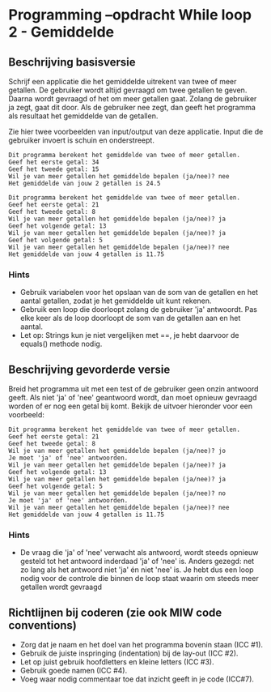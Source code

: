 # Programming –opdracht While loop 2 - Gemiddelde

## Beschrijving basisversie
Schrijf een applicatie die het gemiddelde uitrekent van twee of meer getallen. De gebruiker wordt altijd gevraagd om twee getallen te geven. Daarna wordt gevraagd of het om meer getallen gaat. Zolang de gebruiker ja zegt, gaat dit door. Als de gebruiker nee zegt, dan geeft het programma als resultaat het gemiddelde van de getallen.

Zie hier twee voorbeelden van input/output van deze applicatie. Input die de gebruiker invoert is schuin en onderstreept.

```
Dit programma berekent het gemiddelde van twee of meer getallen.
Geef het eerste getal: 34
Geef het tweede getal: 15
Wil je van meer getallen het gemiddelde bepalen (ja/nee)? nee
Het gemiddelde van jouw 2 getallen is 24.5
```

```
Dit programma berekent het gemiddelde van twee of meer getallen.
Geef het eerste getal: 21
Geef het tweede getal: 8
Wil je van meer getallen het gemiddelde bepalen (ja/nee)? ja
Geef het volgende getal: 13
Wil je van meer getallen het gemiddelde bepalen (ja/nee)? ja
Geef het volgende getal: 5
Wil je van meer getallen het gemiddelde bepalen (ja/nee)? nee
Het gemiddelde van jouw 4 getallen is 11.75
```

### Hints
- Gebruik variabelen voor het opslaan van de som van de getallen en het aantal getallen, zodat je het gemiddelde uit kunt rekenen.
- Gebruik een loop die doorloopt zolang de gebruiker 'ja' antwoordt. Pas elke keer als de loop doorloopt de som van de getallen aan en het aantal.
- Let op: Strings kun je niet vergelijken met ==, je hebt daarvoor de equals() methode nodig.

## Beschrijving gevorderde versie
Breid het programma uit met een test of de gebruiker geen onzin antwoord geeft. Als niet 'ja' of 'nee' geantwoord wordt, dan moet opnieuw gevraagd worden of er nog een getal bij komt. Bekijk de uitvoer hieronder voor een voorbeeld:

```
Dit programma berekent het gemiddelde van twee of meer getallen.
Geef het eerste getal: 21
Geef het tweede getal: 8
Wil je van meer getallen het gemiddelde bepalen (ja/nee)? jo
Je moet 'ja' of 'nee' antwoorden.
Wil je van meer getallen het gemiddelde bepalen (ja/nee)? ja
Geef het volgende getal: 13
Wil je van meer getallen het gemiddelde bepalen (ja/nee)? ja
Geef het volgende getal: 5
Wil je van meer getallen het gemiddelde bepalen (ja/nee)? no
Je moet 'ja' of 'nee' antwoorden.
Wil je van meer getallen het gemiddelde bepalen (ja/nee)? nee
Het gemiddelde van jouw 4 getallen is 11.75
```

### Hints
- De vraag die 'ja' of 'nee' verwacht als antwoord, wordt steeds opnieuw gesteld tot het antwoord inderdaad 'ja' of 'nee' is. Anders gezegd: net zo lang als het antwoord niet 'ja' én niet 'nee' is. Je hebt dus een loop nodig voor de controle die binnen de loop staat waarin om steeds meer getallen wordt gevraagd

## Richtlijnen bij coderen (zie ook MIW code conventions)
- Zorg dat je naam en het doel van het programma bovenin staan (ICC #1).
- Gebruik de juiste inspringing (indentation) bij de lay-out (ICC #2).
- Let op juist gebruik hoofdletters en kleine letters (ICC #3).
- Gebruik goede namen (ICC #4).
- Voeg waar nodig commentaar toe dat inzicht geeft in je code (ICC#7).